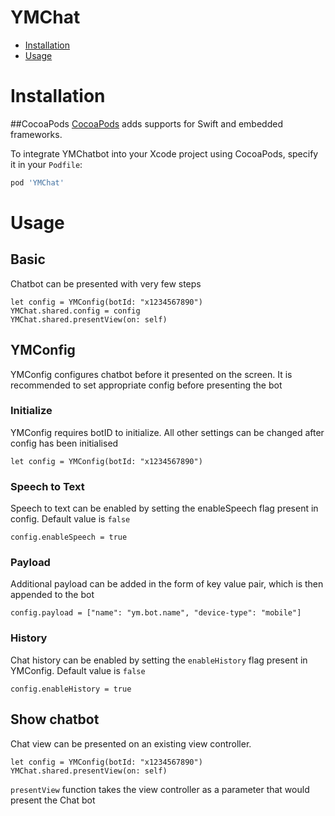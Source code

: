 # YMChat
- [Installation](#installation)
- [Usage](#usage)

# Installation
##CocoaPods
[CocoaPods](http://cocoapods.org) adds supports for Swift and embedded frameworks.

To integrate YMChatbot into your Xcode project using CocoaPods, specify it in your `Podfile`:

```ruby
pod 'YMChat'
```
  
# Usage
## Basic
Chatbot can be presented with very few steps 
```
let config = YMConfig(botId: "x1234567890")
YMChat.shared.config = config
YMChat.shared.presentView(on: self)
```

## YMConfig
YMConfig configures chatbot before it presented on the screen. It is recommended to set appropriate config before presenting the bot

### Initialize
YMConfig requires botID to initialize. All other settings can be changed after config has been initialised
```
let config = YMConfig(botId: "x1234567890")
```

### Speech to Text
Speech to text can be enabled by setting the enableSpeech flag present in config. Default value is `false`
```
config.enableSpeech = true
```

### Payload
Additional payload can be added in the form of key value pair, which is then appended to the bot
```
config.payload = ["name": "ym.bot.name", "device-type": "mobile"]
```

### History
Chat history can be enabled by setting the `enableHistory` flag present in YMConfig. Default value is `false`
```
config.enableHistory = true
```


## Show chatbot
Chat view can be presented on an existing view controller.
```
let config = YMConfig(botId: "x1234567890")
YMChat.shared.presentView(on: self)
```
`presentView` function takes the view controller as a parameter that would present the Chat bot
